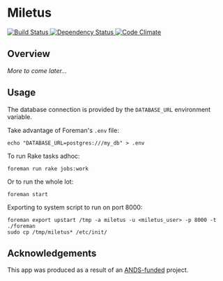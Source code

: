 # Miletus

[![Build Status](https://secure.travis-ci.org/uq-eresearch/miletus.png)
](http://travis-ci.org/uq-eresearch/miletus)
[![Dependency Status](https://gemnasium.com/uq-eresearch/miletus.png)
](https://gemnasium.com/uq-eresearch/miletus)
[![Code Climate](https://codeclimate.com/badge.png)
](https://codeclimate.com/github/uq-eresearch/miletus)

## Overview

_More to come later..._


## Usage

The database connection is provided by the `DATABASE_URL` environment variable.

Take advantage of Foreman's `.env` file:

    echo "DATABASE_URL=postgres:///my_db" > .env

To run Rake tasks adhoc:

    foreman run rake jobs:work

Or to run the whole lot:

    foreman start

Exporting to system script to run on port 8000:

    foreman export upstart /tmp -a miletus -u <miletus_user> -p 8000 -t ./foreman
    sudo cp /tmp/miletus* /etc/init/


## Acknowledgements

This app was produced as a result of an [ANDS-funded](http://www.ands.org.au/) project.
